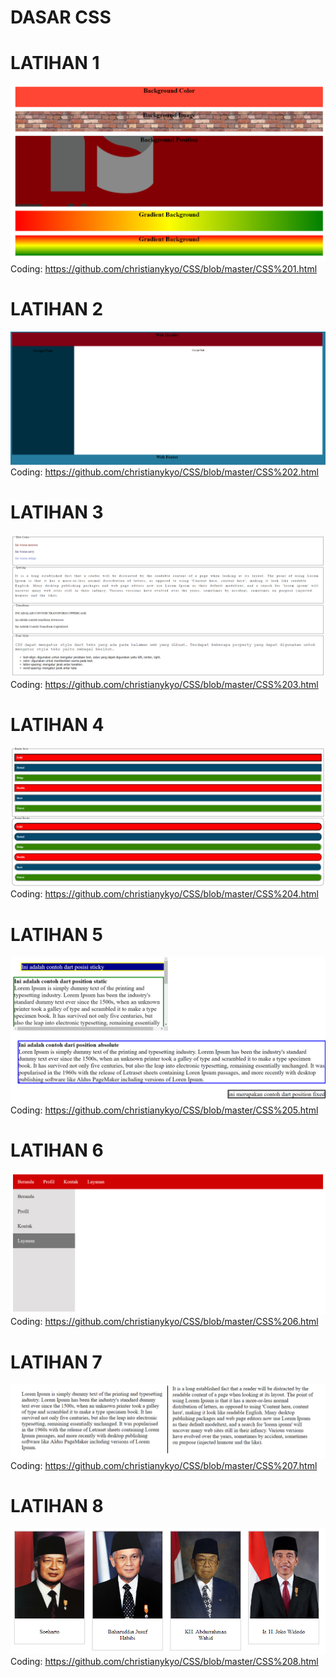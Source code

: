 # DASAR CSS
# LATIHAN 1
![Alt Text](https://github.com/christianykyo/CSS/blob/master/Lat%201.png)
Coding: https://github.com/christianykyo/CSS/blob/master/CSS%201.html

# LATIHAN 2
![Alt Text](https://github.com/christianykyo/CSS/blob/master/Lat%202.png)
Coding: https://github.com/christianykyo/CSS/blob/master/CSS%202.html

# LATIHAN 3
![Alt Text](https://github.com/christianykyo/CSS/blob/master/Lat%203.png)
Coding: https://github.com/christianykyo/CSS/blob/master/CSS%203.html

# LATIHAN 4
![Alt Text](https://github.com/christianykyo/CSS/blob/master/Lat%204.png)
Coding: https://github.com/christianykyo/CSS/blob/master/CSS%204.html

# LATIHAN 5
![Alt Text](https://github.com/christianykyo/CSS/blob/master/Lat%205.png)
Coding: https://github.com/christianykyo/CSS/blob/master/CSS%205.html

# LATIHAN 6
![Alt Text](https://github.com/christianykyo/CSS/blob/master/Lat%206.png)
Coding: https://github.com/christianykyo/CSS/blob/master/CSS%206.html

# LATIHAN 7
![Alt Text](https://github.com/christianykyo/CSS/blob/master/Lat%207.png)
Coding: https://github.com/christianykyo/CSS/blob/master/CSS%207.html

# LATIHAN 8
![Alt Text](https://github.com/christianykyo/CSS/blob/master/Lat%208.png)
Coding: https://github.com/christianykyo/CSS/blob/master/CSS%208.html
